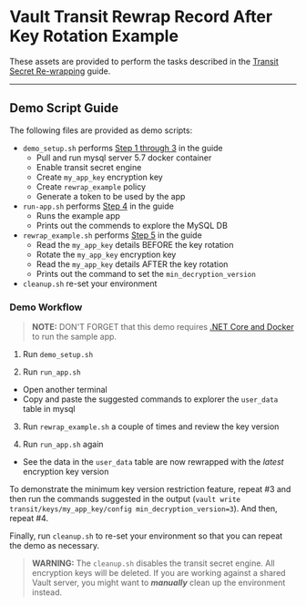 # Vault Transit Rewrap Record After Key Rotation Example

These assets are provided to perform the tasks described in the [Transit Secret Re-wrapping](https://www.vaultproject.io/guides/encryption/transit-rewrap.html) guide.

---

## Demo Script Guide

The following files are provided as demo scripts:

- `demo_setup.sh` performs [Step 1 through 3](https://www.vaultproject.io/guides/encryption/transit-rewrap.html#steps) in the guide
  * Pull and run mysql server 5.7 docker container
  * Enable transit secret engine
  * Create `my_app_key` encryption key
  * Create `rewrap_example` policy
  * Generate a token to be used by the app
- `run-app.sh` performs [Step 4](https://www.vaultproject.io/guides/encryption/transit-rewrap.html#step4) in the guide
  * Runs the example app
  * Prints out the commends to explore the MySQL DB
- `rewrap_example.sh` performs [Step 5](https://www.vaultproject.io/guides/encryption/transit-rewrap.html#step-5-rotate-the-encryption-keys) in the guide
  * Read the `my_app_key` details BEFORE the key rotation
  * Rotate the `my_app_key` encryption key
  * Read the `my_app_key` details AFTER the key rotation
  * Prints out the command to set the `min_decryption_version`
- `cleanup.sh` re-set your environment


### Demo Workflow

> **NOTE:** DON'T FORGET that this demo requires [.NET Core and Docker](https://www.vaultproject.io/guides/encryption/transit-rewrap.html#prerequisites) to run the sample app.

1. Run `demo_setup.sh`

2. Run `run_app.sh`
  - Open another terminal
  - Copy and paste the suggested commands to explorer the `user_data` table in mysql

3. Run `rewrap_example.sh` a couple of times and review the key version

4. Run `run_app.sh` again
  - See the data in the `user_data` table are now rewrapped with the _latest_ encryption key version

To demonstrate the minimum key version restriction feature, repeat #3 and then run the commands suggested in the output (`vault write transit/keys/my_app_key/config min_decryption_version=3`). And then, repeat #4.

Finally, run `cleanup.sh` to re-set your environment so that you can repeat the demo as necessary.

> **WARNING:** The `cleanup.sh` disables the transit secret engine. All encryption keys will be deleted. If you are working against a shared Vault server, you might want to ***manually*** clean up the environment instead.
